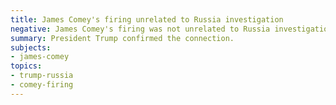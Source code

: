 ```yaml
---
title: James Comey's firing unrelated to Russia investigation
negative: James Comey's firing was not unrelated to Russia investigation
summary: President Trump confirmed the connection.
subjects:
- james-comey
topics:
- trump-russia
- comey-firing
---
```

